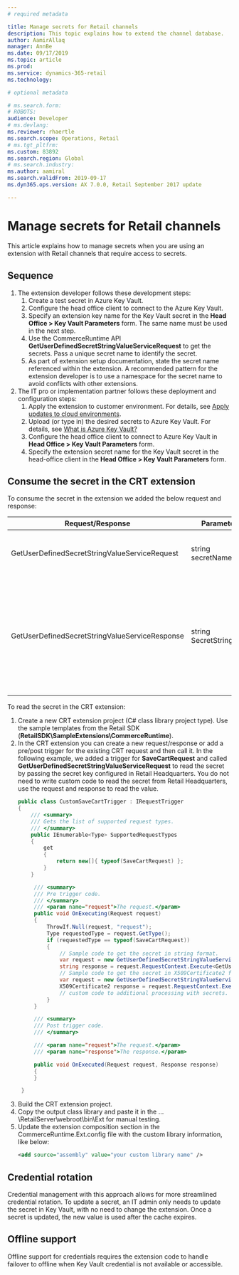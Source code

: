 ```yaml
---
# required metadata

title: Manage secrets for Retail channels
description: This topic explains how to extend the channel database.
author: AamirAllaq
manager: AnnBe
ms.date: 09/17/2019
ms.topic: article
ms.prod:
ms.service: dynamics-365-retail
ms.technology:

# optional metadata

# ms.search.form:
# ROBOTS:
audience: Developer
# ms.devlang:
ms.reviewer: rhaertle
ms.search.scope: Operations, Retail
# ms.tgt_pltfrm:
ms.custom: 83892
ms.search.region: Global
# ms.search.industry:
ms.author: aamiral
ms.search.validFrom: 2019-09-17
ms.dyn365.ops.version: AX 7.0.0, Retail September 2017 update

---
```


# Manage secrets for Retail channels

This article explains how to manage secrets when you are using an extension with Retail channels that require access to secrets. 

## Sequence

1. The extension developer follows these development steps:
    1. Create a test secret in Azure Key Vault.
    2. Configure the head office client to connect to the Azure Key Vault.
    3. Specify an extension key name for the Key Vault secret in the **Head Office > Key Vault Parameters** form. The same name must be used in the next step.
    4. Use the CommerceRuntime API **GetUserDefinedSecretStringValueServiceRequest** to get the secrets. Pass a unique secret name to identify the secret.  
    5.  As part of extension setup documentation, state the secret name referenced within the extension. A recommended pattern for the extension developer is to use a namespace for the secret name to avoid conflicts with other extensions.
2. The IT pro or implementation partner follows these deployment and configuration steps:
    1. Apply the extension to customer environment. For details, see [Apply updates to cloud environments](../../dev-itpro/deployment/apply-deployable-package-system.md).
    2. Upload (or type in) the desired secrets to Azure Key Vault. For details, see [What is Azure Key Vault?](https://docs.microsoft.com/en-us/azure/key-vault/key-vault-overview)
    3. Configure the head office client to connect to Azure Key Vault in **Head Office > Key Vault Parameters** form.
    4. Specify the extension secret name for the Key Vault secret in the head-office client in the **Head Office > Key Vault Parameters** form.

## Consume the secret in the CRT extension

To consume the secret in the extension we added the below request and response:

| Request/Response                               | Parameters               | Description                        |
|------------------------------------------------|--------------------------|------------------------------------|
| GetUserDefinedSecretStringValueServiceRequest  | string secretName        | Request class for getting user defined secrets from headquarters. |
| GetUserDefinedSecretStringValueServiceResponse | string SecretStringValue | Response class for getting user defined secrets from headquarters. The response returns a **SecretStringValue** value and extensons can type cast it to **X509Certificate2** or use it as string value.  |

To read the secret in the CRT extension:

1. Create a new CRT extension project (C# class library project type). Use the sample templates from the Retail SDK (**RetailSDK\\SampleExtensions\\CommerceRuntime**).
2. In the CRT extension you can create a new request/response or add a pre/post trigger for the existing CRT request and then call it. In the following example, we added a trigger for **SaveCartRequest** and called **GetUserDefinedSecretStringValueServiceRequest** to read the secret by passing the secret key configured in Retail Headquarters. You do not need to write custom code to read the secret from Retail Headquarters, use the request and response to read the value.
    ```csharp
    public class CustomSaveCartTrigger : IRequestTrigger
    {
        /// <summary>
        /// Gets the list of supported request types.
        /// </summary>
        public IEnumerable<Type> SupportedRequestTypes
        {
            get
            {
                return new[]{ typeof(SaveCartRequest) };
            }
        }

         /// <summary>
         /// Pre trigger code.
         /// </summary>
         /// <param name="request">The request.</param>
         public void OnExecuting(Request request)
         {
             ThrowIf.Null(request, "request");
             Type requestedType = request.GetType();
             if (requestedType == typeof(SaveCartRequest))
             {
                 // Sample code to get the secret in string format.
                 var request = new GetUserDefinedSecretStringValueServiceRequest("SecretName");
                 string response = request.RequestContext.Execute<GetUserDefinedSecretStringValueServiceResponse>(request).SecretStringValue;
                 // Sample code to get the secret in X509Certificate2 format.
                 var request = new GetUserDefinedSecretStringValueServiceRequest ();
                 X509Certificate2 response = request.RequestContext.Execute<GetUserDefinedSecretStringValueServiceRequest>(request).Certificate;
                 // custom code to additional processing with secrets.
             }
         }

         /// <summary>
         /// Post trigger code.
         /// </summary>

         /// <param name="request">The request.</param>
         /// <param name="response">The response.</param>

         public void OnExecuted(Request request, Response response)
         {
         }

     }
     ```
3. Build the CRT extension project.
4. Copy the output class library and paste it in the …\\RetailServer\\webroot\\bin\\Ext for manual testing.
5. Update the extension composition section in the CommerceRuntime.Ext.config file with the custom library information, like below:
    ```Xml
    <add source="assembly" value="your custom library name" />
    ```

## Credential rotation
Credential management with this approach allows for more streamlined credential rotation. To update a secret, an IT admin only needs to update the secret in Key Vault, with no need to change the extension. Once a secret is updated, the new value is used after the cache expires.

## Offline support
Offline support for credentials requires the extension code to handle failover to offline when Key Vault credential is not available or accessible.

